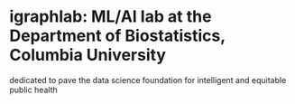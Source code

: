 # igraphlab: ML/AI lab at the Department of Biostatistics, Columbia University
dedicated to pave the data science foundation for intelligent and equitable public health

